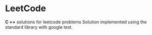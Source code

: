 # LeetCode
**C ++** solutions for leetcode problems
Solution implemented using the standard library with google test.